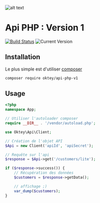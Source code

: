 ![alt text](https://www.oktey.com/assets/img/svg/logo-oktey.svg "Oktey")
# Api PHP : Version 1

[![Build Status](https://travis-ci.org/Oktey/api-php-v1.svg?branch=master)](https://travis-ci.org/Oktey/api-php-v1) ![Current Version](https://img.shields.io/badge/version-1.0.0-green.svg)

## Installation
Le plus simple est d'utiliser [composer](https://getcomposer.org/)
```bash
composer require oktey/api-php-v1
```

## Usage
```php
<?php
namespace App;

// Utiliser l'autoloader composer
require __DIR__ . '/vendor/autoload.php';

use Oktey\Api\Client;

// Création de l'objet API
$Api = new Client('apiId', 'apiSecret');

// Requête sur l'api
$response = $Api->get('/customers/lite');

if ($response->success()) {
    // Récupération des données
    $customers = $response->getData();

    // affichage ;)
    var_dump($customers);
}

```

